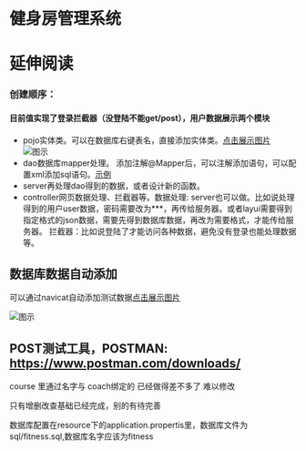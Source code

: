 # 健身房管理系统

# 延伸阅读
### 创建顺序：

#### 目前值实现了登录拦截器（没登陆不能get/post），用户数据展示两个模块

+ pojo实体类。可以在数据库右键表名，直接添加实体类。[点击展示图片](src/main/resources/read.img/img.png)
  ![图示](src/main/resources/read.img/img.png)
+ dao数据库mapper处理。 添加注解@Mapper后，可以注解添加语句，可以配置xml添加sql语句。[示例](Products/Idea_java/fitness_for_hhhqi/src/main/java/hhhqi/com/dao/UserDao.java)
+ server再处理dao得到的数据，或者设计新的函数。
+ controller网页数据处理、拦截器等。数据处理: server也可以做。比如说处理得到的用户user数据，密码需要改为***，再传给服务器。或者layui需要得到指定格式的json数据，需要先得到数据库数据，再改为需要格式，才能传给服务器。
拦截器：比如说登陆了才能访问各种数据，避免没有登录也能处理数据等。

## 数据库数据自动添加

可以通过navicat自动添加测试数据[点击展示图片](src/main/resources/read.img/img2.png)

![图示](src/main/resources/read.img/img2.png)

## POST测试工具，POSTMAN: https://www.postman.com/downloads/


course 里通过名字与 coach绑定的  已经做得差不多了  难以修改
  
只有增删改查基础已经完成，别的有待完善

数据库配置在resource下的application.propertis里，数据库文件为sql/fitness.sql,数据库名字应该为fitness
